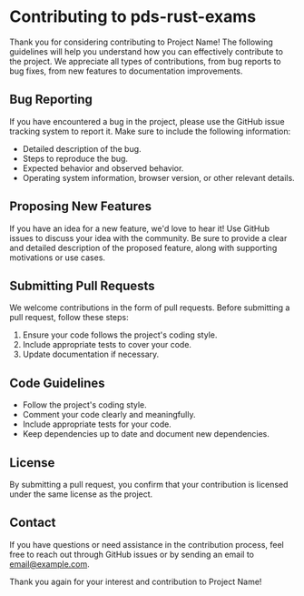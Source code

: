 # Contributing to pds-rust-exams

Thank you for considering contributing to Project Name! The following guidelines will help you understand how you can effectively contribute to the project. We appreciate all types of contributions, from bug reports to bug fixes, from new features to documentation improvements.

## Bug Reporting

If you have encountered a bug in the project, please use the GitHub issue tracking system to report it. Make sure to include the following information:

- Detailed description of the bug.
- Steps to reproduce the bug.
- Expected behavior and observed behavior.
- Operating system information, browser version, or other relevant details.

## Proposing New Features

If you have an idea for a new feature, we'd love to hear it! Use GitHub issues to discuss your idea with the community. Be sure to provide a clear and detailed description of the proposed feature, along with supporting motivations or use cases.

## Submitting Pull Requests

We welcome contributions in the form of pull requests. Before submitting a pull request, follow these steps:

1. Ensure your code follows the project's coding style.
2. Include appropriate tests to cover your code.
3. Update documentation if necessary.

## Code Guidelines

- Follow the project's coding style.
- Comment your code clearly and meaningfully.
- Include appropriate tests for your code.
- Keep dependencies up to date and document new dependencies.

## License

By submitting a pull request, you confirm that your contribution is licensed under the same license as the project.

## Contact

If you have questions or need assistance in the contribution process, feel free to reach out through GitHub issues or by sending an email to [email@example.com](mailto:email@example.com).

Thank you again for your interest and contribution to Project Name!
